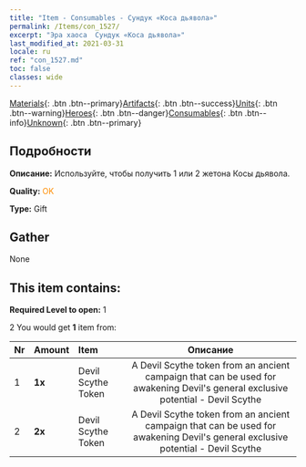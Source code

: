 ```yaml
---
title: "Item - Consumables - Сундук «Коса дьявола»"
permalink: /Items/con_1527/
excerpt: "Эра хаоса  Сундук «Коса дьявола»"
last_modified_at: 2021-03-31
locale: ru
ref: "con_1527.md"
toc: false
classes: wide
---
```

 [Materials](/ru/Items/){: .btn .btn--primary}[Artifacts](/ru/Items/Artifacts/){: .btn .btn--success}[Units](/ru/Items/Units/){: .btn .btn--warning}[Heroes](/ru/Items/Heroes/){: .btn .btn--danger}[Consumables](/ru/Items/Consumables/){: .btn .btn--info}[Unknown](/ru/Items/Unknown/){: .btn .btn--primary}

## Подробности
 **Описание:** Используйте, чтобы получить 1 или 2 жетона Косы дьявола.

 **Quality:** <span style="color: #FF8C00">OK</span>

 **Type:** Gift

## Gather

  None

## This item contains:

 **Required Level to open:** 1

 2 You would get **1** item  from:

  | Nr | Amount |     Item    | Описание |
  |:---|:-------|:------------|:-----------:|
  | 1 |  **1x** | Devil Scythe Token | A Devil Scythe token from an ancient campaign that can be used for awakening Devil's general exclusive potential - Devil Scythe  | 
  | 2 |  **2x** | Devil Scythe Token | A Devil Scythe token from an ancient campaign that can be used for awakening Devil's general exclusive potential - Devil Scythe  | 
